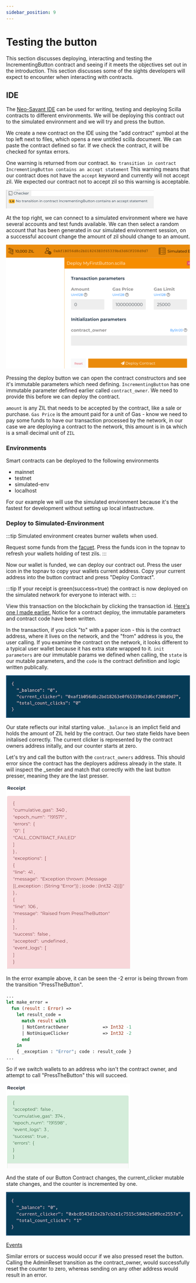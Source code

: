 ```yaml
---
sidebar_position: 9
---
```


# Testing the button

This section discusses deploying, interacting and testing the IncrementingButton contract and seeing if it meets the objectives set out in the introduction. This section discusses some of the sights developers will expect to encounter when interacting with contracts.

## IDE

The [Neo-Savant IDE](https://ide.zilliqa.com/#/) can be used for writing, testing and deploying Scilla contracts to different environments. We will be deploying this contract out to the simulated environment and we will try and press the button.

We create a new contract on the IDE using the "add contract" symbol at the top left next to files, which opens a new untitled scilla document. We can paste the contract defined so far. If we check the contract, it will be checked for syntax errors.

One warning is returned from our contract. `No transition in contract IncrementingButton contains an accept statement` This warning means that our contract does not have the `accept` keyword and currently will not accept zil. We expected our contract not to accept zil so this warning is acceptable.

![Docusaurus](/img/tutorials/incrementingbutton/IDE-accept.png)

At the top right, we can connect to a simulated environment where we have several accounts and test funds available. We can then select a random account that has been generated in our simulated environment session, on a successful account change the amount of zil should change to an amount.

![Docusaurus](/img/tutorials/incrementingbutton/ide-deployparameters.png)

Pressing the deploy button we can open the contract constructors and see it's immutable parameters which need defining. `IncrementingButton` has one immutable parameter defined earlier called `contract_owner`. We need to provide this before we can deploy the contract.

`amount` is any ZIL that needs to be accepted by the contract, like a sale or purchase. `Gas Price` is the amount paid for a unit of Gas - know we need to pay some funds to have our transaction processed by the network, in our case we are deploying a contract to the network, this amount is in `QA` which is a small decimal unit of `ZIL`

### Environments

Smart contracts can be deployed to the following environments

- mainnet
- testnet
- simulated-env
- localhost

For our example we will use the simulated environment because it's the fastest for development without setting up local infastructure.

### Deploy to Simulated-Environment

:::tip
Simulated environment creates burner wallets when used.

Request some funds from the [facuet](https://dev-wallet.zilliqa.com/faucet). Press the funds icon in the topnav to refresh your wallets holding of test zils.
:::

Now our wallet is funded, we can deploy our contract out. Press the user icon in the topnav to copy your wallets current address. Copy your current address into the button contract and press "Deploy Contract".

:::tip
If your receipt is green(success=true) the contract is now deployed on the simulated network for everyone to interact with.
:::

View this transaction on the blockchain by clicking the transaction id. [Here's one I made earlier.](https://devex.zilliqa.com/tx/beb48267d1c61a72abe07eb0fafc4b1de635dee14d451bb2dbdc1e9c646f8115?network=https://zilliqa-isolated-server.zilliqa.com/) Notice for a contract deploy, the immutable parameters and contract code have been written.

In the transaction, if you click "to" with a paper icon - this is the contract address, where it lives on the network, and the "from" address is you, the user calling. If you examine the contract on the network, it looks different to a typical user wallet because it has extra state wrapped to it. `init parameters` are our immutable params we defined when calling, the `state` is our mutable parameters, and the `code` is the contract definition and logic written publically.

![Docusaurus](/img/tutorials/incrementingbutton/explorer-state.png)

Our state reflects our inital starting value. `_balance` is an implict field and holds the amount of ZIL held by the contract. Our two state fields have been initalised correctly. The current clicker is represented by the contract owners address initally, and our counter starts at zero.

Let's try and call the button with the `contract_owners` address. This should error since the contract has the deployers address already in the state. It will inspect the \_sender and match that correctly with the last button presser, meaning they are the last presser.

![Docusaurus](/img/tutorials/incrementingbutton/IDE-error.png)

In the error example above, it can be seen the -2 error is being thrown from the transition "PressTheButton".

```ocaml
...
let make_error =
  fun (result : Error) =>
    let result_code =
      match result with
      | NotContractOwner             => Int32 -1
      | NotUniqueClicker             => Int32 -2
      end
    in
    { _exception : "Error"; code : result_code }
...
```

So if we switch wallets to an address who isn't the contract owner, and attempt to call "PressTheButton" this will succeed.

![Docusaurus](/img/tutorials/incrementingbutton/IDE-success.png)

And the state of our Button Contract changes, the current_clicker mutable state changes, and the counter is incremented by one.

![Docusaurus](/img/tutorials/incrementingbutton/explorer-state-1.png)

[Events](https://devex.zilliqa.com/tx/a013d2add26b30106d0b035bb05b9ab1591904435c55bd19f5397f306e91c1ea?network=https://zilliqa-isolated-server.zilliqa.com/)

Similar errors or success would occur if we also pressed reset the button. Calling the AdminReset transition as the contract_owner, would successfully reset the counter to zero, whereas sending on any other address would result in an error.
